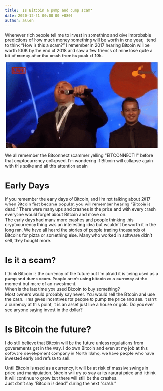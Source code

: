 ```yaml
---
title:  Is Bitcoin a pump and dump scam?
date: 2020-12-21 00:00:00 +0800
author: allen
---
```


Whenever rich people tell me to invest in something and give improbable predictions of how much money something will be worth in one year, I tend to think “How is this a scam?” I remember in 2017 hearing Bitcoin will be worth 100K by the end of 2018 and saw a few friends of mine lose quite a bit of money after the crash from its peak of 19k. 
<!--more-->

<div style="text-align: center;">
    <img src="/assets/blog/2020-12-21/bitconnect.gif" class="img-bordered">
</div>

We all remember the Bitconnect scammer yelling "BITCONNECT!!" before that cryptocurrency collapsed. I’m wondering if Bitcoin will collapse again with this spike and all this attention again

# Early Days
If you remember the early days of Bitcoin, and I’m not talking about 2017 when Bitcoin first became popular, you will remember hearing “Bitcoin is dead.” There were many ups and crashes in the price and with every crash everyone would forget about Bitcoin and move on.\
The early days had many more crashes and people thinking this cryptocurrency thing was an interesting idea but wouldn’t be worth it in the long run. We have all heard the stories of people trading thousands of Bitcoins for pizza or something else. Many who worked in software didn’t sell, they bought more. 

# Is it a scam?
I think Bitcoin is the currency of the future but I’m afraid it is being used as a pump and dump scam. People aren’t using bitcoin as a currency at this moment but more of an investment.\
When is the last time you used Bitcoin to buy something?\
Most owners would probably say never. You would sell the Bitcoin and use the cash. This gives incentives for people to pump the price and sell. It isn’t a currency at this point, it is an asset just like a house or gold. Do you ever see anyone saying invest in the dollar? 

# Is Bitcoin the future?
I do still believe that Bitcoin will be the future unless regulations from governments get in the way. I do own Bitcoin and even at my job at this software development company in North Idaho, we have people who have invested early and refuse to sell.

Until Bitcoin is used as a currency, it will be at risk of massive swings in price and manipulation. Bitcoin will try to stay at its natural price and I think it will continue to grow but there will still be the crashes.\
Just don’t say “Bitcoin is dead” during the next “crash.”